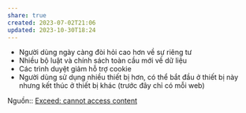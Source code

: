 ```yaml
---
share: true
created: 2023-07-02T21:06
updated: 2023-10-30T18:24
---
```

- Người dùng ngày càng đòi hỏi cao hơn về sự riêng tư
- Nhiều bộ luật và chính sách toàn cầu mới về dữ liệu
- Các trình duyệt giảm hỗ trợ cookie
- Người dùng sử dụng nhiều thiết bị hơn, có thể bắt đầu ở thiết bị này nhưng kết thúc ở thiết bị khác (trước đây chỉ có mỗi web) 

Nguồn:: [Exceed: cannot access content](https://skillshop.exceedlms.com/uploads/resource_courses/targets/1468635/original/index.html?_courseId=291144#/page/6491e7af8f5788176787aef2)
